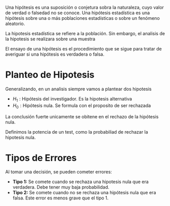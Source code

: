 Una hipótesis es una suposición o conjetura sobra la naturaleza, cuyo valor de verdad o falsedad no se conoce. Una hipótesis estadística es una hipótesis sobre una o más poblaciones estadísticas o sobre un fenómeno aleatorio.

La hipotesis estadística se refiere a la población. Sin embargo, el analisis de la hipotesis se realizara sobre una muestra

El ensayo de una hipótesis es el procedimiento que se sigue para tratar de averiguar si una hipótesis es verdadera o falsa.

# Planteo de Hipotesis

Generalizando, en un analisis siempre vamos a plantear dos hipotesis

- $H_1: \text{Hipótesis del investigador. Es la hipotesis alternativa}$
- $H_0: \text{Hipótesis nula. Se formula con el proposito de ser rechazada}$

La conclusión fuerte unicamente se obitene en el rechazo de la hipótesis nula.

Definimos la potencia de un test, como la probabiliad de rechazar la hipotesis nula.

# Tipos de Errores

Al tomar una decisión, se pueden cometer errores:

- **Tipo 1:** Se comete cuando se rechaza una hipotesis nula que era verdadera. Debe tener muy baja probabilidad.
- **Tipo 2:** Se comete cuando no se rechaza una hipótesis nula que era falsa. Este error es menos grave que el tipo 1.